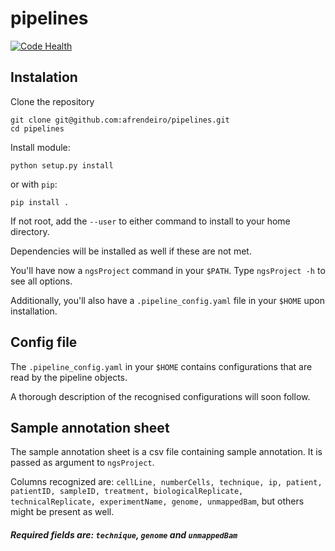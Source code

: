 pipelines
=========

[![Code Health](https://landscape.io/github/afrendeiro/pipelines/master/landscape.svg?style=flat)](https://landscape.io/github/afrendeiro/pipelines/master)

## Instalation
Clone the repository

    git clone git@github.com:afrendeiro/pipelines.git
    cd pipelines

Install module:

    python setup.py install

or with `pip`:

    pip install .

If not root, add the `--user` to either command to install to your home directory.

Dependencies will be installed as well if these are not met.

You'll have now a `ngsProject` command in your `$PATH`. Type `ngsProject -h` to see all options.

Additionally, you'll also have a `.pipeline_config.yaml` file in your `$HOME` upon installation.

## Config file

The `.pipeline_config.yaml` in your `$HOME` contains configurations that are read by the pipeline objects.

A thorough description of the recognised configurations will soon follow.

## Sample annotation sheet
The sample annotation sheet is a csv file containing sample annotation. It is passed as argument to `ngsProject`.

Columns recognized are: `cellLine, numberCells, technique, ip, patient, patientID, sampleID, treatment, biologicalReplicate, technicalReplicate, experimentName, genome, unmappedBam`, but others might be present as well.

##### Required fields are: **`technique`**, **`genome`** and **`unmappedBam`**
